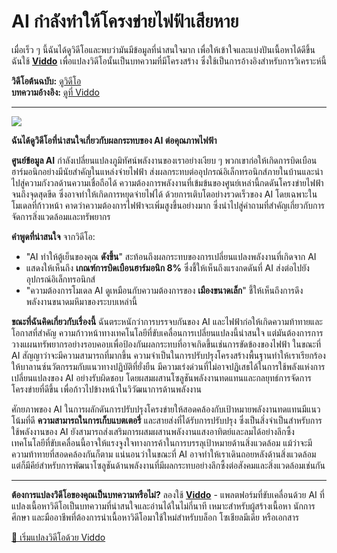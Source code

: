 # AI กำลังทำให้โครงข่ายไฟฟ้าเสียหาย

เมื่อเร็ว ๆ นี้ฉันได้ดูวิดีโอและพบว่ามันมีข้อมูลที่น่าสนใจมาก เพื่อให้เข้าใจและแบ่งปันเนื้อหาได้ดีขึ้น ฉันใช้ **[Viddo](https://viddo.pro/)** เพื่อแปลงวิดีโอนั้นเป็นบทความที่มีโครงสร้าง ซึ่งใช้เป็นการอ้างอิงสำหรับการวิเคราะห์นี้

**วิดีโอต้นฉบับ:** [ดูวิดีโอ](https://www.youtube.com/watch?v=3__HO-akNC8)  
**บทความอ้างอิง:** [ดูที่ Viddo](https://viddo.pro/zh/video-result/6e474ac9-ec65-4715-ac7d-a261ee23f318)

---

![](https://www.youtube.com/embed/3__HO-akNC8)

**ฉันได้ดูวิดีโอที่น่าสนใจเกี่ยวกับผลกระทบของ AI ต่อคุณภาพไฟฟ้า**

**ศูนย์ข้อมูล AI** กำลังเปลี่ยนแปลงภูมิทัศน์พลังงานของเราอย่างเงียบ ๆ พวกเขาก่อให้เกิดการบิดเบือนฮาร์มอนิกอย่างมีนัยสำคัญในแหล่งจ่ายไฟฟ้า ส่งผลกระทบต่ออุปกรณ์อิเล็กทรอนิกส์ภายในบ้านและนำไปสู่ความกังวลด้านความเชื่อถือได้ ความต้องการพลังงานที่เข้มข้นของศูนย์เหล่านี้กดดันโครงข่ายไฟฟ้าจนถึงจุดสุดขีด ซึ่งอาจทำให้เกิดการหยุดจ่ายไฟได้ ด้วยการเติบโตอย่างรวดเร็วของ AI โดยเฉพาะในโมเดลที่ก้าวหน้า คาดว่าความต้องการไฟฟ้าจะเพิ่มสูงขึ้นอย่างมาก ซึ่งนำไปสู่คำถามที่สำคัญเกี่ยวกับการจัดการสิ่งแวดล้อมและทรัพยากร

**คำพูดที่น่าสนใจ** จากวิดีโอ:
- "AI ทำให้ตู้เย็นของคุณ **ดังขึ้น**" สะท้อนถึงผลกระทบของการเปลี่ยนแปลงพลังงานที่เกิดจาก AI
- แสดงให้เห็นถึง **เกณฑ์การบิดเบือนฮาร์มอนิก 8%** ซึ่งชี้ให้เห็นถึงแรงกดดันที่ AI ส่งต่อไปยังอุปกรณ์อิเล็กทรอนิกส์
- "ความต้องการโมเดล AI ดูเหมือนกับความต้องการของ **เมืองขนาดเล็ก**" ชี้ให้เห็นถึงการดึงพลังงานขนาดมหึมาของระบบเหล่านี้

**ขณะที่ฉันคิดเกี่ยวกับเรื่องนี้** ฉันตระหนักว่าการบรรจบกันของ AI และไฟฟ้าก่อให้เกิดความท้าทายและโอกาสที่สำคัญ ความก้าวหน้าทางเทคโนโลยีที่ขับเคลื่อนการเปลี่ยนแปลงนี้น่าสนใจ แต่มันต้องการการวางแผนทรัพยากรอย่างรอบคอบเพื่อป้องกันผลกระทบที่อาจเกิดขึ้นเช่นการขัดข้องของไฟฟ้า ในขณะที่ AI สัญญาว่าจะมีความสามารถที่มากขึ้น ความจำเป็นในการปรับปรุงโครงสร้างพื้นฐานทำให้เราเรียกร้องให้บาลานซ์นวัตกรรมกับแนวทางปฏิบัติที่ยั่งยืน มีความเร่งด่วนที่ไม่อาจปฏิเสธได้ในการใช้พลังแห่งการเปลี่ยนแปลงของ AI อย่างรับผิดชอบ โดยผสมผสานโซลูชันพลังงานทดแทนและกลยุทธ์การจัดการโครงข่ายที่ดีขึ้น เพื่อก้าวไปข้างหน้าในวิวัฒนาการด้านพลังงาน 

ศักยภาพของ AI ในการผลักดันการปรับปรุงโครงข่ายให้สอดคล้องกับเป้าหมายพลังงานทดแทนมีแนวโน้มที่ดี **ความสามารถในการเก็บแบตเตอรี่** และสายส่งที่ได้รับการปรับปรุง ซึ่งเป็นสิ่งจำเป็นสำหรับการใช้พลังงานของ AI ยังสามารถส่งเสริมการผสมผสานพลังงานแสงอาทิตย์และลมได้อย่างลึกซึ้ง เทคโนโลยีที่ขับเคลื่อนนี้อาจให้แรงจูงใจทางการค้าในการบรรลุเป้าหมายด้านสิ่งแวดล้อม แม้ว่าจะมีความท้าทายที่สอดคล้องกันก็ตาม แน่นอนว่าในขณะที่ AI อาจทำให้เราเดินถอยหลังด้านสิ่งแวดล้อม แต่ก็มีคีย์สำหรับการพัฒนาโซลูชันด้านพลังงานที่มีผลกระทบอย่างลึกซึ้งต่อสังคมและสิ่งแวดล้อมเช่นกัน

---

**ต้องการแปลงวิดีโอของคุณเป็นบทความหรือไม่?** ลองใช้ **[Viddo](https://viddo.pro/)** - แพลตฟอร์มที่ขับเคลื่อนด้วย AI ที่แปลงเนื้อหาวิดีโอเป็นบทความที่น่าสนใจและอ่านได้ในไม่กี่นาที เหมาะสำหรับผู้สร้างเนื้อหา นักการศึกษา และมืออาชีพที่ต้องการนำเนื้อหาวิดีโอมาใช้ใหม่สำหรับบล็อก โซเชียลมีเดีย หรือเอกสาร

[🚀 เริ่มแปลงวิดีโอด้วย Viddo](https://viddo.pro/)